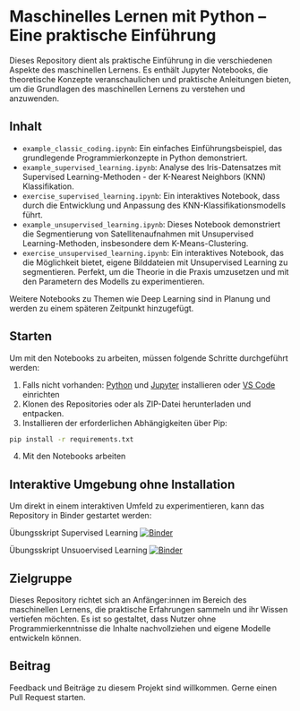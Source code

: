 # Maschinelles Lernen mit Python – Eine praktische Einführung

Dieses Repository dient als praktische Einführung in die verschiedenen Aspekte des maschinellen Lernens. Es enthält Jupyter Notebooks, die theoretische Konzepte veranschaulichen und praktische Anleitungen bieten, um die Grundlagen des maschinellen Lernens zu verstehen und anzuwenden.

## Inhalt

- `example_classic_coding.ipynb`: Ein einfaches Einführungsbeispiel, das grundlegende Programmierkonzepte in Python demonstriert.
- `example_supervised_learning.ipynb`: Analyse des Iris-Datensatzes mit Supervised Learning-Methoden - der K-Nearest Neighbors (KNN) Klassifikation.  
- `exercise_supervised_learning.ipynb`: Ein interaktives Notebook, dass durch die Entwicklung und Anpassung des KNN-Klassifikationsmodells führt.  
- `example_unsupervised_learning.ipynb`: Dieses Notebook demonstriert die Segmentierung von Satellitenaufnahmen mit Unsupervised Learning-Methoden, insbesondere dem K-Means-Clustering.  
- `exercise_unsupervised_learning.ipynb`: Ein interaktives Notebook, das die Möglichkeit bietet, eigene Bilddateien mit Unsupervised Learning zu segmentieren. Perfekt, um die Theorie in die Praxis umzusetzen und mit den Parametern des Modells zu experimentieren.  

Weitere Notebooks zu Themen wie Deep Learning sind in Planung und werden zu einem späteren Zeitpunkt hinzugefügt.

## Starten

Um mit den Notebooks zu arbeiten, müssen folgende Schritte durchgeführt werden:

1. Falls nicht vorhanden: [Python](https://www.python.org/downloads/) und [Jupyter](https://jupyter.org/install) installieren oder [VS Code](https://github.com/STEMJulesCoast/CO2_Emissions/blob/5b73a4c37699245143b63fa18969e78a799a6a94/README.md)  einrichten
2. Klonen des Repositories oder als ZIP-Datei herunterladen und entpacken.
3. Installieren der erforderlichen Abhängigkeiten über Pip:
```bash
pip install -r requirements.txt
```
4. Mit den Notebooks arbeiten

## Interaktive Umgebung ohne Installation

Um direkt in einem interaktiven Umfeld zu experimentieren, kann das Repository in Binder gestartet werden:

Übungsskript Supervised Learning
[![Binder](https://mybinder.org/badge_logo.svg)](https://mybinder.org/v2/gh/STEMJulesCoast/HandsOn_KI/main?labpath=exercise_supervised_learning.ipynb)

Übungsskript Unsuoervised Learning
[![Binder](https://mybinder.org/badge_logo.svg)](https://mybinder.org/v2/gh/STEMJulesCoast/HandsOn_KI/main?labpath=exercise_unsupervised_learning.ipynb)


## Zielgruppe

Dieses Repository richtet sich an Anfänger:innen im Bereich des maschinellen Lernens, die praktische Erfahrungen sammeln und ihr Wissen vertiefen möchten. Es ist so gestaltet, dass Nutzer ohne Programmierkenntnisse die Inhalte nachvollziehen und eigene Modelle entwickeln können.

## Beitrag

Feedback und Beiträge zu diesem Projekt sind willkommen. Gerne einen Pull Request starten.



